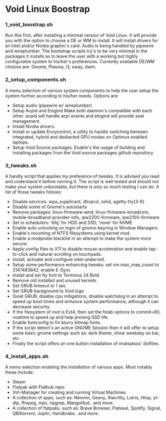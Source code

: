 # Void Linux Boostrap
### 1_void_boostrap.sh
Run this first, after installing a minimal version of Void Linux. It will provide you with the option to choose a DE or WM to install. It will install drivers for an Intel and/or Nvidia graphic's card. Audio is being handled by pipewire and wireplumber. The bootstrap scripts try's to be very minimal in the packages it installs as to leave the user with a working but highly configurable system to his/her's preferences.
Currently available DE/WM choices are: Gnome, Plasma, i3, sway, dwm.

### 2_setup_components.sh
A menu selection of various system components to help the user setup the system further according to his/her needs. Options are:
- Setup audio (pipewire w/ wireplumber)
- Setup Acpid and Elogind
	Make both daemon's compatible with each other. acpid will handle acpi events and elogind will provide seat management.
- Install Nvidia drivers.
- Install or update Envycontrol, a utility to handle switching between integrated, hybrid and dediacted GPU modes on Optimus enabled laptops.
- Setup Void Source packages.
	Enable's the usage of building and installing packages from the Void source packages github repository.
	
### 3_tweaks.sh
A handly script that applies my preference of tweaks. It is advised you read and understand it before running it. The script is well tested and should not make your system unbootable, but there is only so much testing I can do. A list of those tweaks follows:
- Disable services: wpa_supplicant, dhcpcd, sshd, agetty-tty{3-6}
- Disable some of Gnome's autostarts
- Remove packages: linux-firmware-amd, linux-firmware-broadcom, mobile-broadband-provider-info, ipw2200-firmware, ipw2100-firmware
- Set io schedulers: 'bfq' for HDD and SSD, 'none' for NVME
- Enable auto unlocking on login of gnome-keyring in Window Managers.
- Enable's mounting of NTFS filesystems using kernel mod.
- Enable a modprobe blacklist in an attempt to make the system more secure.
- Apply config files to X11 to disable mouse acceleration and enable tap-to-click and natural-scrolling on touchpads.
- Install, activate and configure intel-undervolt.
- Setup some performance enhancing tweaks: set vm.max_map_count to 2147483642, enable E-Sync
- Install and set tty font to Terminus 24 Bold
- Remove old installed and unused kernels.
- Set GRUB timeout to 1 sec
- Set GRUB background to Void logo
- Quiet GRUB, disable cpu mitigations, disable watchdog in an attempt to speed up boot times and enhance system performance, although it can decrease security.
- If the filesystem of root is Ext4, then set the fstab options to commit=60, noatime to speed up and help prolong SSD life.
- Enable fontconfig to fix blurry bitmap fonts.
- If the script detect's an active GNOME Session then it will offer to setup some basic gnome settings such as: dark theme, show weekday on bar, etc.
- Finally the script offers an one button installation of imatsatsos' dotfiles.

### 4_install_apps.sh
A menu selection enabling the installation of various apps.
Most notably these include:
- Steam
- Flatpak with Flathub repo
- Virt-Manager for creating and running Virtual Machines
- A collection of apps, such as: Neovim, Geany, Alacritty, Lutris, Htop, yt-dlp, ffmpeg, mpv, ripgrep, MangoHud.. and more.
- A collection of flatpaks, such as: Brave Browser, Flatseal, Spotify, Signal, QBittorrent, Joplin, Handbrake.. and more.
